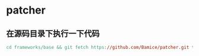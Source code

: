# patcher
## 在源码目录下执行一下代码
```makefile
cd frameworks/base && git fetch https://github.com/Bamice/patcher.git ten && git cherry-pick 4949d6c2de95d941995dab7fc840d2aefb5e9466 && cd ../..
```
